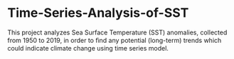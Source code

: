 # Time-Series-Analysis-of-SST
This project analyzes Sea Surface Temperature (SST) anomalies, collected from 1950 to 2019, in order to ﬁnd any potential (long-term) trends which could indicate climate change using time series model. 
